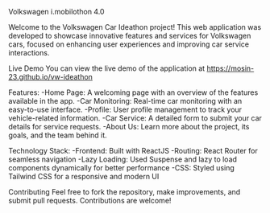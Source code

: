 Volkswagen i.mobilothon 4.0

Welcome to the Volkswagen Car Ideathon project! This web application was developed to showcase innovative features and services for Volkswagen cars, focused on enhancing user experiences and improving car service interactions.

Live Demo
You can view the live demo of the application at https://mosin-23.github.io/vw-ideathon

Features:
-Home Page: A welcoming page with an overview of the features available in the app.
-Car Monitoring: Real-time car monitoring with an easy-to-use interface.
-Profile: User profile management to track your vehicle-related information.
-Car Service: A detailed form to submit your car details for service requests.
-About Us: Learn more about the project, its goals, and the team behind it.

Technology Stack:
-Frontend: Built with ReactJS
-Routing: React Router for seamless navigation
-Lazy Loading: Used Suspense and lazy to load components dynamically for better performance
-CSS: Styled using Tailwind CSS for a responsive and modern UI

Contributing
Feel free to fork the repository, make improvements, and submit pull requests. Contributions are welcome!
